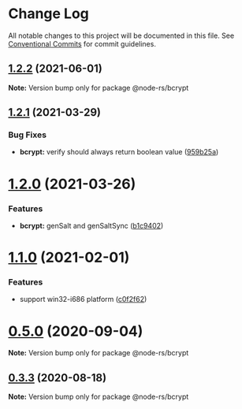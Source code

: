 # Change Log

All notable changes to this project will be documented in this file.
See [Conventional Commits](https://conventionalcommits.org) for commit guidelines.

## [1.2.2](https://github.com/napi-rs/node-rs/compare/@node-rs/bcrypt@1.2.1...@node-rs/bcrypt@1.2.2) (2021-06-01)

**Note:** Version bump only for package @node-rs/bcrypt

## [1.2.1](https://github.com/napi-rs/node-rs/compare/@node-rs/bcrypt@1.2.0...@node-rs/bcrypt@1.2.1) (2021-03-29)

### Bug Fixes

- **bcrypt:** verify should always return boolean value ([959b25a](https://github.com/napi-rs/node-rs/commit/959b25af28832eb1a56065ab3a5415dbf6848cfa))

# [1.2.0](https://github.com/napi-rs/node-rs/compare/@node-rs/bcrypt@1.1.0...@node-rs/bcrypt@1.2.0) (2021-03-26)

### Features

- **bcrypt:** genSalt and genSaltSync ([b1c9402](https://github.com/napi-rs/node-rs/commit/b1c9402260d5ae609d77d4addce42e881f80e80f))

# [1.1.0](https://github.com/napi-rs/node-rs/compare/@node-rs/bcrypt@1.0.0...@node-rs/bcrypt@1.1.0) (2021-02-01)

### Features

- support win32-i686 platform ([c0f2f62](https://github.com/napi-rs/node-rs/commit/c0f2f62adc1fae15263086781e34d78d8eeeaecc))

# [0.5.0](https://github.com/napi-rs/node-rs/compare/@node-rs/bcrypt@0.4.1...@node-rs/bcrypt@0.5.0) (2020-09-04)

**Note:** Version bump only for package @node-rs/bcrypt

## [0.3.3](https://github.com/napi-rs/node-rs/compare/@node-rs/bcrypt@0.3.2...@node-rs/bcrypt@0.3.3) (2020-08-18)

**Note:** Version bump only for package @node-rs/bcrypt
